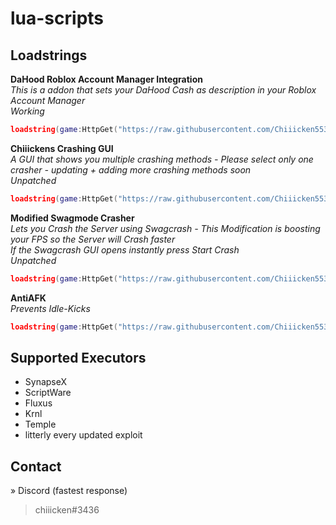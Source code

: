 # lua-scripts

## Loadstrings


**DaHood Roblox Account Manager Integration** <br />
*This is a addon that sets your DaHood Cash as description in your Roblox Account Manager* <br />
*Working* <br />
```lua
loadstring(game:HttpGet("https://raw.githubusercontent.com/Chiiicken5538/lua-scripts/main/DaHood%20RAM%20Integration.lua"))()
```


**Chiiickens Crashing GUI** <br />
*A GUI that shows you multiple crashing methods - Please select only one crasher - updating + adding more crashing methods soon* <br />
*Unpatched* <br />
```lua
loadstring(game:HttpGet("https://raw.githubusercontent.com/Chiiicken5538/lua-scripts/main/crashinggui"))()
```

**Modified Swagmode Crasher** <br />
*Lets you Crash the Server using Swagcrash - This Modification is boosting your FPS so the Server will Crash faster* <br />
*If the Swagcrash GUI opens instantly press Start Crash*<br />
*Unpatched* <br />
```lua
loadstring(game:HttpGet("https://raw.githubusercontent.com/Chiiicken5538/lua-scripts/main/modified_swagcrash"))()
```

**AntiAFK** <br />
*Prevents Idle-Kicks* <br />
```lua
loadstring(game:HttpGet("https://raw.githubusercontent.com/Chiiicken5538/lua-scripts/main/antiafk.lua"))()
```


## Supported Executors
- SynapseX
- ScriptWare
- Fluxus
- Krnl
- Temple 
- litterly every updated exploit

## Contact 
» Discord (fastest response) <br />
> chiiicken#3436 <br />
